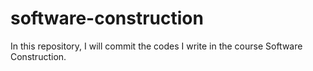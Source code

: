 # software-construction

In this repository, I will commit the codes I write in the course Software Construction.
